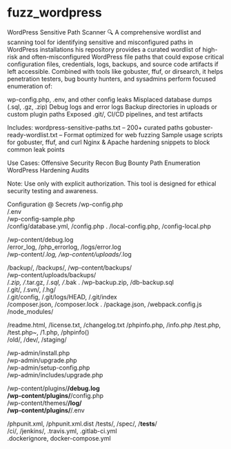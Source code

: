 # fuzz_wordpress
WordPress Sensitive Path Scanner 🔍 A comprehensive wordlist and scanning tool for identifying sensitive and misconfigured paths in WordPress installations
his repository provides a curated wordlist of high-risk and often-misconfigured WordPress file paths that could expose critical configuration files, credentials, logs, backups, and source code artifacts if left accessible. Combined with tools like gobuster, ffuf, or dirsearch, it helps penetration testers, bug bounty hunters, and sysadmins perform focused enumeration of:

wp-config.php, .env, and other config leaks
Misplaced database dumps (.sql, .gz, .zip)
Debug logs and error logs
Backup directories in uploads or custom plugin paths
Exposed .git/, CI/CD pipelines, and test artifacts

Includes:
wordpress-sensitive-paths.txt – 200+ curated paths
gobuster-ready-wordlist.txt – Format optimized for web fuzzing
Sample usage scripts for gobuster, ffuf, and curl
Nginx & Apache hardening snippets to block common leak points

Use Cases:
Offensive Security Recon
Bug Bounty Path Enumeration
WordPress Hardening Audits

Note: Use only with explicit authorization. This tool is designed for ethical security testing and awareness.

Configuration @ Secrets 
/wp-config.php	
/.env	
/wp-config-sample.php	
/config/database.yml, /config.php	.
/local-config.php, /config-local.php	

/wp-content/debug.log	
/error_log, /php_errorlog, /logs/error.log	
/wp-content/*.log, /wp-content/uploads/*.log	

/backup/, /backups/, /wp-content/backups/	
/wp-content/uploads/backups/	
/*.zip, /*.tar.gz, /*.sql, /*.bak	.
/wp-backup.zip, /db-backup.sql	
/.git/, /.svn/, /.hg/	
/.git/config, /.git/logs/HEAD, /.git/index	
/composer.json, /composer.lock	.
/package.json, /webpack.config.js	
/node_modules/	




/readme.html, /license.txt, /changelog.txt
/phpinfo.php, /info.php	
/test.php, /test.php~, /1.php, /phpinfo()	
/old/, /dev/, /staging/	  

/wp-admin/install.php	
/wp-admin/upgrade.php	
/wp-admin/setup-config.php	
/wp-admin/includes/upgrade.php	

/wp-content/plugins/**/debug.log	
/wp-content/plugins/**/config.php	
/wp-content/themes/**/log/	
/wp-content/plugins/**/.env	

/phpunit.xml, /phpunit.xml.dist	
/tests/, /spec/, /__tests__/	
/ci/, /jenkins/, .travis.yml, .gitlab-ci.yml	
.dockerignore, docker-compose.yml	

